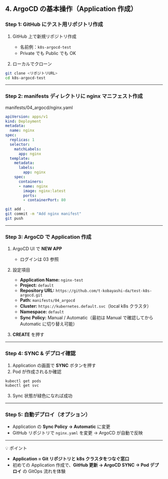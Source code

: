 ## 4. ArgoCD の基本操作（Application 作成）

### Step 1: GitHub にテスト用リポジトリ作成

1. GitHub 上で新規リポジトリ作成

   * 名前例：`k8s-argocd-test`
   * Private でも Public でも OK
2. ローカルでクローン

```bash
git clone <リポジトリURL>
cd k8s-argocd-test
```

---

### Step 2: manifests ディレクトリに nginx マニフェスト作成


manifests/04_argocd/nginx.yaml
```yaml
apiVersion: apps/v1
kind: Deployment
metadata:
  name: nginx
spec:
  replicas: 1
  selector:
    matchLabels:
      app: nginx
  template:
    metadata:
      labels:
        app: nginx
    spec:
      containers:
      - name: nginx
        image: nginx:latest
        ports:
        - containerPort: 80
```

```bash
git add .
git commit -m "Add nginx manifest"
git push
```

---

### Step 3: ArgoCD で Application 作成

1. ArgoCD UI で **NEW APP**

   * ログインは 03 参照

2. 設定項目

   * **Application Name:** `nginx-test`
   * **Project:** `default`
   * **Repository URL:** `https://github.com/t-kobayashi-da/test-k8s-argocd.git`
   * **Path:** `manifests/04_argocd`
   * **Cluster:** `https://kubernetes.default.svc`（local k8s クラスタ）
   * **Namespace:** `default`
   * **Sync Policy:** Manual / Automatic（最初は Manual で確認してから Automatic に切り替え可能）

3. **CREATE** を押す

---

### Step 4: SYNC & デプロイ確認

1. Application の画面で **SYNC** ボタンを押す
2. Pod が作成されるか確認

```bash
kubectl get pods
kubectl get svc
```

3. Sync 状態が緑色になれば成功

---

### Step 5: 自動デプロイ（オプション）

* Application の **Sync Policy → Automatic** に変更
* GitHub リポジトリで `nginx.yaml` を変更 → ArgoCD が自動で反映

---

💡 ポイント

* **Application = Git リポジトリと k8s クラスタをつなぐ窓口**
* 初めての Application 作成で、**GitHub 更新 → ArgoCD SYNC → Pod デプロイ** の GitOps 流れを体験
